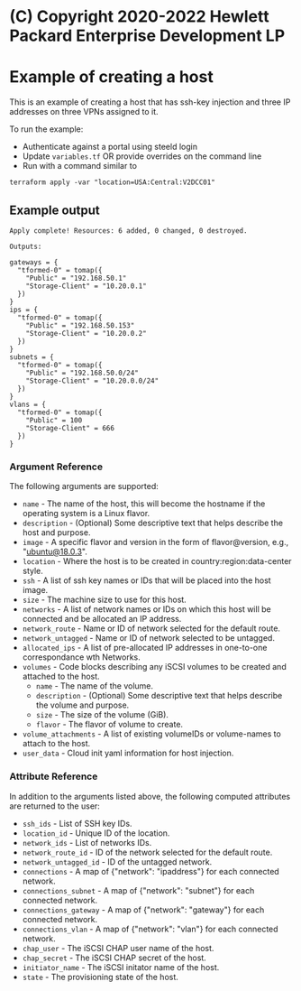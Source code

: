 # (C) Copyright 2020-2022 Hewlett Packard Enterprise Development LP
# Example of creating a host

This is an example of creating a host that has ssh-key injection and three IP addresses on three VPNs assigned to it.

To run the example:
* Authenticate against a portal using steeld login
* Update `variables.tf` OR provide overrides on the command line
* Run with a command similar to
```
terraform apply -var "location=USA:Central:V2DCC01"
``` 

## Example output

```
Apply complete! Resources: 6 added, 0 changed, 0 destroyed.

Outputs:

gateways = {
  "tformed-0" = tomap({
    "Public" = "192.168.50.1"
    "Storage-Client" = "10.20.0.1"
  })
}
ips = {
  "tformed-0" = tomap({
    "Public" = "192.168.50.153"
    "Storage-Client" = "10.20.0.2"
  })
}
subnets = {
  "tformed-0" = tomap({
    "Public" = "192.168.50.0/24"
    "Storage-Client" = "10.20.0.0/24"
  })
}
vlans = {
  "tformed-0" = tomap({
    "Public" = 100
    "Storage-Client" = 666
  })
}

```

### Argument Reference

The following arguments are supported:

- `name` - The name of the host, this will become the hostname if the operating system is a Linux flavor.
- `description` - (Optional) Some descriptive text that helps describe the host and purpose.
- `image` - A specific flavor and version in the form of flavor@version, e.g., "ubuntu@18.0.3".
- `location` - Where the host is to be created in country:region:data-center style.
- `ssh` - A list of ssh key names or IDs that will be placed into the host image.
- `size` - The machine size to use for this host.
- `networks` - A list of network names or IDs on which this host will be connected and be allocated an IP address.
- `network_route` - Name or ID of network selected for the default route.
- `network_untagged` - Name or ID of network selected to be untagged.
- `allocated_ips` - A list of pre-allocated IP addresses in one-to-one correspondance wth Networks.
- `volumes` - Code blocks describing any iSCSI volumes to be created and attached to the host.
  - `name` - The name of the volume.
  - `description` - (Optional) Some descriptive text that helps describe the volume and purpose.
  - `size` - The size of the volume (GiB).
  - `flavor` - The flavor of volume to create.
- `volume_attachments` - A list of existing volumeIDs or volume-names to attach to the host.
- `user_data` - Cloud init yaml information for host injection.

### Attribute Reference

In addition to the arguments listed above, the following computed attributes are returned to the user:

- `ssh_ids` - List of SSH key IDs.
- `location_id` - Unique ID of the location.
- `network_ids` - List of networks IDs.
- `network_route_id` - ID of the network selected for the default route.
- `network_untagged_id` - ID of the untagged network.
- `connections` - A map of {"network": "ipaddress"} for each connected network.
- `connections_subnet` - A map of {"network": "subnet"} for each connected network.
- `connections_gateway` - A map of {"network": "gateway"} for each connected network.
- `connections_vlan` - A map of {"network": "vlan"} for each connected network.
- `chap_user` - The iSCSI CHAP user name of the host.
- `chap_secret` - The iSCSI CHAP secret of the host.
- `initiator_name` - The iSCSI initator name of the host.
- `state` - The provisioning state of the host.

